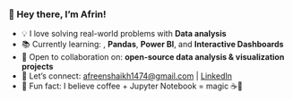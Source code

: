 ### 🌟 Hey there, I’m Afrin! 
- 💡 I love solving real-world problems with **Data analysis**
- 📚 Currently learning: , **Pandas**, **Power BI**, and **Interactive Dashboards**
- 🤝 Open to collaboration on: **open-source data analysis & visualization projects**
- 💬 Let’s connect: afreenshaikh1474@gmail.com | [LinkedIn]((https://www.linkedin.com/in/afreen-shaikh-42891a17a/))
- 🐍 Fun fact: I believe coffee + Jupyter Notebook = magic ☕📓

<!---
AFRIN4323/AFRIN4323 is a ✨ special ✨ repository because its `README.md` (this file) appears on your GitHub profile.
You can click the Preview link to take a look at your changes.
--->

